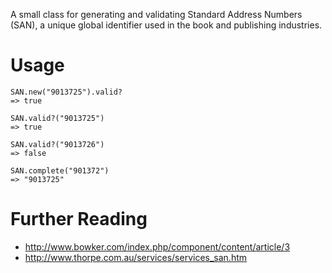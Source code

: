 A small class for generating and validating Standard Address Numbers (SAN),
a unique global identifier used in the book and publishing industries.

# Usage

    SAN.new("9013725").valid?
    => true

    SAN.valid?("9013725")
    => true

    SAN.valid?("9013726")
    => false

    SAN.complete("901372")
    => "9013725"

# Further Reading

- http://www.bowker.com/index.php/component/content/article/3
- http://www.thorpe.com.au/services/services_san.htm
